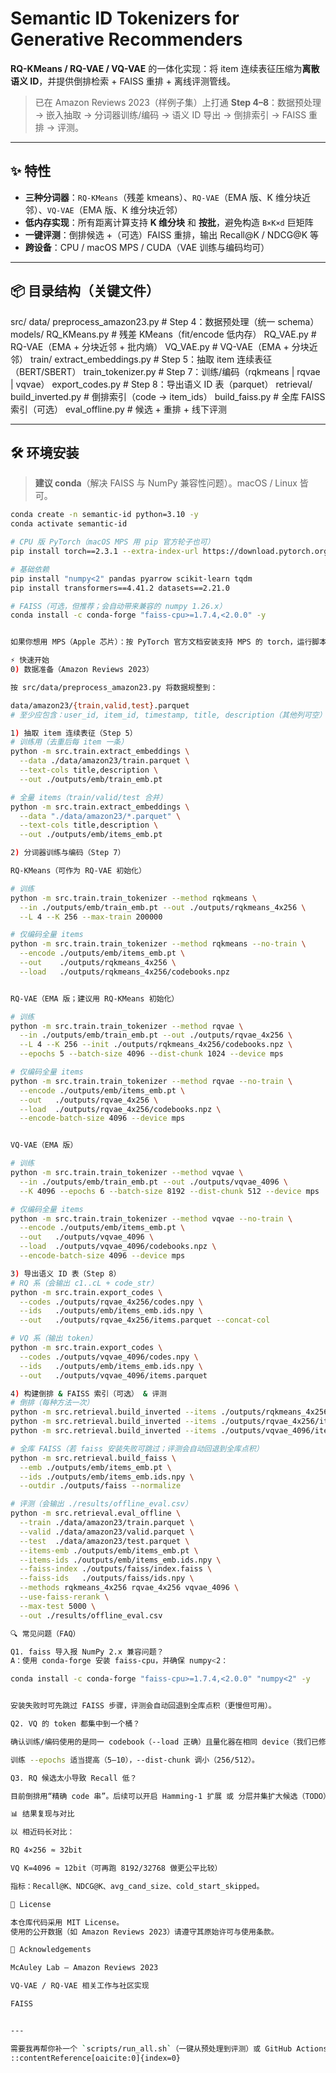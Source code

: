 # Semantic ID Tokenizers for Generative Recommenders

**RQ-KMeans / RQ-VAE / VQ-VAE** 的一体化实现：将 item 连续表征压缩为**离散语义 ID**，并提供倒排检索 + FAISS 重排 + 离线评测管线。

> 已在 Amazon Reviews 2023（样例子集）上打通 **Step 4–8**：数据预处理 → 嵌入抽取 → 分词器训练/编码 → 语义 ID 导出 → 倒排索引 → FAISS 重排 → 评测。

---

## ✨ 特性
- **三种分词器**：`RQ-KMeans`（残差 kmeans）、`RQ-VAE`（EMA 版、K 维分块近邻）、`VQ-VAE`（EMA 版、K 维分块近邻）
- **低内存实现**：所有距离计算支持 **K 维分块** 和 **按批**，避免构造 `B×K×d` 巨矩阵
- **一键评测**：倒排候选 +（可选）FAISS 重排，输出 Recall@K / NDCG@K 等
- **跨设备**：CPU / macOS MPS / CUDA（VAE 训练与编码均可）

---

## 📦 目录结构（关键文件）
src/
data/
preprocess_amazon23.py # Step 4：数据预处理（统一 schema）
models/
RQ_KMeans.py # 残差 KMeans（fit/encode 低内存）
RQ_VAE.py # RQ-VAE（EMA + 分块近邻 + 批内熵）
VQ_VAE.py # VQ-VAE（EMA + 分块近邻）
train/
extract_embeddings.py # Step 5：抽取 item 连续表征（BERT/SBERT）
train_tokenizer.py # Step 7：训练/编码（rqkmeans | rqvae | vqvae）
export_codes.py # Step 8：导出语义 ID 表（parquet）
retrieval/
build_inverted.py # 倒排索引（code → item_ids）
build_faiss.py # 全库 FAISS 索引（可选）
eval_offline.py # 候选 + 重排 + 线下评测


---

## 🛠️ 环境安装

> **建议 conda**（解决 FAISS 与 NumPy 兼容性问题）。macOS / Linux 皆可。

```bash
conda create -n semantic-id python=3.10 -y
conda activate semantic-id

# CPU 版 PyTorch（macOS MPS 用 pip 官方轮子也可）
pip install torch==2.3.1 --extra-index-url https://download.pytorch.org/whl/cpu

# 基础依赖
pip install "numpy<2" pandas pyarrow scikit-learn tqdm
pip install transformers==4.41.2 datasets==2.21.0

# FAISS（可选，但推荐；会自动带来兼容的 numpy 1.26.x）
conda install -c conda-forge "faiss-cpu>=1.7.4,<2.0.0" -y


如果你想用 MPS（Apple 芯片）：按 PyTorch 官方文档安装支持 MPS 的 torch，运行脚本时加 --device mps。

⚡ 快速开始
0) 数据准备（Amazon Reviews 2023）

按 src/data/preprocess_amazon23.py 将数据规整到：

data/amazon23/{train,valid,test}.parquet
# 至少应包含：user_id, item_id, timestamp, title, description（其他列可空）

1) 抽取 item 连续表征（Step 5）
# 训练用（去重后每 item 一条）
python -m src.train.extract_embeddings \
  --data ./data/amazon23/train.parquet \
  --text-cols title,description \
  --out ./outputs/emb/train_emb.pt

# 全量 items（train/valid/test 合并）
python -m src.train.extract_embeddings \
  --data "./data/amazon23/*.parquet" \
  --text-cols title,description \
  --out ./outputs/emb/items_emb.pt

2) 分词器训练与编码（Step 7）

RQ-KMeans（可作为 RQ-VAE 初始化）

# 训练
python -m src.train.train_tokenizer --method rqkmeans \
  --in ./outputs/emb/train_emb.pt --out ./outputs/rqkmeans_4x256 \
  --L 4 --K 256 --max-train 200000

# 仅编码全量 items
python -m src.train.train_tokenizer --method rqkmeans --no-train \
  --encode ./outputs/emb/items_emb.pt \
  --out    ./outputs/rqkmeans_4x256 \
  --load   ./outputs/rqkmeans_4x256/codebooks.npz


RQ-VAE（EMA 版；建议用 RQ-KMeans 初始化）

# 训练
python -m src.train.train_tokenizer --method rqvae \
  --in ./outputs/emb/train_emb.pt --out ./outputs/rqvae_4x256 \
  --L 4 --K 256 --init ./outputs/rqkmeans_4x256/codebooks.npz \
  --epochs 5 --batch-size 4096 --dist-chunk 1024 --device mps

# 仅编码全量 items
python -m src.train.train_tokenizer --method rqvae --no-train \
  --encode ./outputs/emb/items_emb.pt \
  --out   ./outputs/rqvae_4x256 \
  --load  ./outputs/rqvae_4x256/codebooks.npz \
  --encode-batch-size 4096 --device mps


VQ-VAE（EMA 版）

# 训练
python -m src.train.train_tokenizer --method vqvae \
  --in ./outputs/emb/train_emb.pt --out ./outputs/vqvae_4096 \
  --K 4096 --epochs 6 --batch-size 8192 --dist-chunk 512 --device mps

# 仅编码全量 items
python -m src.train.train_tokenizer --method vqvae --no-train \
  --encode ./outputs/emb/items_emb.pt \
  --out   ./outputs/vqvae_4096 \
  --load  ./outputs/vqvae_4096/codebooks.npz \
  --encode-batch-size 4096 --device mps

3) 导出语义 ID 表（Step 8）
# RQ 系（会输出 c1..cL + code_str）
python -m src.train.export_codes \
  --codes ./outputs/rqvae_4x256/codes.npy \
  --ids   ./outputs/emb/items_emb.ids.npy \
  --out   ./outputs/rqvae_4x256/items.parquet --concat-col

# VQ 系（输出 token）
python -m src.train.export_codes \
  --codes ./outputs/vqvae_4096/codes.npy \
  --ids   ./outputs/emb/items_emb.ids.npy \
  --out   ./outputs/vqvae_4096/items.parquet

4) 构建倒排 & FAISS 索引（可选） & 评测
# 倒排（每种方法一次）
python -m src.retrieval.build_inverted --items ./outputs/rqkmeans_4x256/items.parquet --outdir ./outputs/rqkmeans_4x256
python -m src.retrieval.build_inverted --items ./outputs/rqvae_4x256/items.parquet   --outdir ./outputs/rqvae_4x256
python -m src.retrieval.build_inverted --items ./outputs/vqvae_4096/items.parquet    --outdir ./outputs/vqvae_4096

# 全库 FAISS（若 faiss 安装失败可跳过；评测会自动回退到全库点积）
python -m src.retrieval.build_faiss \
  --emb ./outputs/emb/items_emb.pt \
  --ids ./outputs/emb/items_emb.ids.npy \
  --outdir ./outputs/faiss --normalize

# 评测（会输出 ./results/offline_eval.csv）
python -m src.retrieval.eval_offline \
  --train ./data/amazon23/train.parquet \
  --valid ./data/amazon23/valid.parquet \
  --test  ./data/amazon23/test.parquet \
  --items-emb ./outputs/emb/items_emb.pt \
  --items-ids ./outputs/emb/items_emb.ids.npy \
  --faiss-index ./outputs/faiss/index.faiss \
  --faiss-ids   ./outputs/faiss/ids.npy \
  --methods rqkmeans_4x256 rqvae_4x256 vqvae_4096 \
  --use-faiss-rerank \
  --max-test 5000 \
  --out ./results/offline_eval.csv

🔍 常见问题（FAQ）

Q1. faiss 导入报 NumPy 2.x 兼容问题？
A：使用 conda-forge 安装 faiss-cpu，并确保 numpy<2：

conda install -c conda-forge "faiss-cpu>=1.7.4,<2.0.0" "numpy<2" -y


安装失败时可先跳过 FAISS 步骤，评测会自动回退到全库点积（更慢但可用）。

Q2. VQ 的 token 都集中到一个桶？

确认训练/编码使用的是同一 codebook（--load 正确）且量化器在相同 device（我们已修复 .to(device)）。

训练 --epochs 适当提高（5–10），--dist-chunk 调小（256/512）。

Q3. RQ 候选太小导致 Recall 低？

目前倒排用“精确 code 串”。后续可以开启 Hamming-1 扩展 或 分层并集扩大候选（TODO）。

📊 结果复现与对比

以 相近码长对比：

RQ 4×256 ≈ 32bit

VQ K=4096 ≈ 12bit（可再跑 8192/32768 做更公平比较）

指标：Recall@K、NDCG@K、avg_cand_size、cold_start_skipped。

🔖 License

本仓库代码采用 MIT License。
使用的公开数据（如 Amazon Reviews 2023）请遵守其原始许可与使用条款。

🙏 Acknowledgements

McAuley Lab — Amazon Reviews 2023

VQ-VAE / RQ-VAE 相关工作与社区实现

FAISS


---

需要我再帮你补一个 `scripts/run_all.sh`（一键从预处理到评测）或 GitHub Actions（lint/基础检查）的模板吗？我可以直接按你当前目录结构产出。
::contentReference[oaicite:0]{index=0}